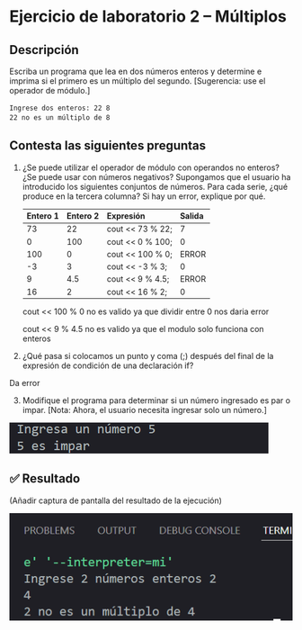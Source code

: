 # Ejercicio de laboratorio 2 – Múltiplos

## Descripción

Escriba un programa que lea en dos números enteros y determine e imprima si el primero es un múltiplo del segundo. [Sugerencia: use el operador de módulo.]

```cmd
Ingrese dos enteros: 22 8
22 no es un múltiplo de 8
```

## Contesta las siguientes preguntas

1. ¿Se puede utilizar el operador de módulo con operandos no enteros? ¿Se puede usar con números negativos? Supongamos que el usuario ha introducido los siguientes conjuntos de números. Para cada serie, ¿qué produce en la tercera columna? Si hay un error, explique por qué.

   | Entero 1 | Entero 2 | Expresión        | Salida |
   | -------- | -------- | ---------------- | ------ |
   | 73       | 22       | cout << 73 % 22; |   7    |
   | 0        | 100      | cout << 0 % 100; |   0    |
   | 100      | 0        | cout << 100 % 0; | ERROR  |
   | -3       | 3        | cout << -3 % 3;  |   0    |
   | 9        | 4.5      | cout << 9 % 4.5; | ERROR  |
   | 16       | 2        | cout << 16 % 2;  |   0    |

   cout << 100 % 0 no es valido ya que dividir entre 0 nos daria error

   cout << 9 % 4.5 no es valido ya que el modulo solo funciona con enteros

2. ¿Qué pasa si colocamos un punto y coma (;) después del final de la expresión de condición de una declaración if?

Da error

3. Modifique el programa para determinar si un número ingresado es par o impar. [Nota: Ahora, el usuario necesita ingresar solo un número.]

![alt text](image-1.png)

## ✅ Resultado

(Añadir captura de pantalla del resultado de la ejecución)

![alt text](image.png)
